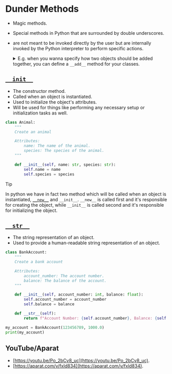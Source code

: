 # Dunder Methods

- Magic methods.
- Special methods in Python that are surrounded by double underscores.
- are not meant to be invoked directly by the user but are internally invoked by the Python interpreter to perform specific actions.

  <details>
  <summary>E.g. when you wanna specify how two objects should be added together, you can define a <code>__add__</code> method for your classes.</summary>

  ```py
  class Account:
    def __init__(self, balance: float):
        self.balance = balance
  class Credit:
      def __init__(self, amount: float):
          self.amount = amount
      def __add__(self, account: Account) -> float:
          return account.balance + self.amount
  my_account = Account(100)
  my_credit = Credit(20)
  print(my_credit + my_account)
  ```

  </details>

## [`__init__`](https://docs.python.org/3/reference/datamodel.html#object.__init__)

- The constructor method.
- Called when an object is instantiated.
- Used to initialize the object's attributes.
- Will be used for things like performing any necessary setup or initialization tasks as well.

```py
class Animal:
    """
    Create an animal

    Attributes:
        name: The name of the animal.
        species: The species of the animal.
    """

    def __init__(self, name: str, species: str):
        self.name = name
        self.species = species
```

> [!TIP]
>
> In python we have in fact two method which will be called when an object is instantiated, [`__new__`](https://docs.python.org/3/reference/datamodel.html#object.__new__) and `__init__`. `__new__` is called first and it's responsible for creating the object, while `__init__` is called second and it's responsible for initializing the object.

## [`__str__`](https://docs.python.org/3/reference/datamodel.html#object.__str__)

- The string representation of an object.
- Used to provide a human-readable string representation of an object.

```py
class BankAccount:
    """
    Create a bank account

    Attributes:
        account_number: The account number.
        balance: The balance of the account.
    """

    def __init__(self, account_number: int, balance: float):
        self.account_number = account_number
        self.balance = balance

    def __str__(self):
        return f"Account Number: {self.account_number}, Balance: {self.balance}"

my_account = BankAccount(123456789, 1000.0)
print(my_account)
```

## YouTube/Aparat

- [https://youtu.be/Po_2bCv8_uc](https://youtu.be/Po_2bCv8_uc).
- [https://aparat.com/v/fxld834](https://aparat.com/v/fxld834).
